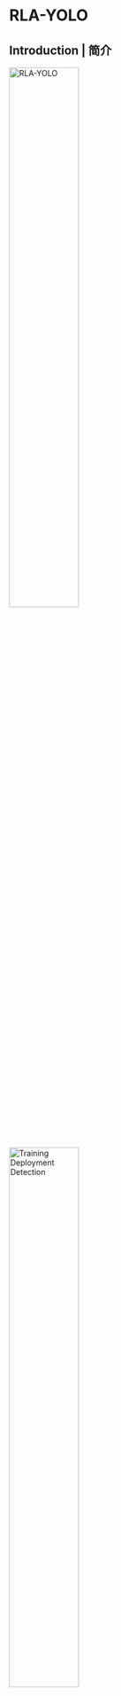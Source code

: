 # RLA-YOLO

## Introduction | 简介
<img src="images/RLA-YOLO.png" alt="RLA-YOLO" width="50%" style="max-width: 100%; height: auto;">
<img src="images/Training_Deployment_Detection.png" alt="Training Deployment Detection" width="50%" style="max-width: 100%; height: auto;">

Steel plate surface defect detection faces significant challenges, including frequent missed detections, false detections, and slow processing speeds. To address these issues, we propose **RLA-YOLO**, an improved defect detection model based on YOLOv8n. RLA-YOLO integrates three key innovations to enhance receptive field awareness, optimize multi-scale feature extraction, and improve loss function effectiveness.

钢板表面缺陷检测面临诸多挑战，包括漏检、误检和处理速度慢等问题。为了解决这些问题，我们提出了**RLA-YOLO**，一种基于 YOLOv8n 改进的缺陷检测模型。RLA-YOLO 通过三个关键创新，提高感受野感知能力、优化多尺度特征提取，并改进损失函数的有效性。

可以这样补充你的 **Repository Content / 仓库内容**，保持中英文对照风格，同时说明数据集结构和下载链接：

---

## Repository Content | 仓库内容

This repository provides the implementation of the three key modules proposed in RLA-YOLO:

1. **Adaptive Parameter-sharing Dilated Pyramid (APSDP)** (Only **PSDP** module is provided)
2. **C2f-Res-DRB** (Include Res-DRB)
3. **BSE-Loss**

Users can integrate these modules into their own YOLO-based models to enhance defect detection performance.

Two datasets used in our experiments are also provided. Each dataset includes both **images and corresponding annotation files**, organized as follows:

* **origin/**: original images and their labels
* **augmented/**: images after data augmentation and corresponding updated labels
* **classified/**: images organized by class, with corresponding labels

⚠️ Datasets will be available soon! They are large and are currently being uploaded.


本仓库提供了 RLA-YOLO 提出的三个主要创新模块的实现：

1. **自适应参数共享膨胀金字塔模块（APSDP）**（仅提供 **PSDP** 模块）
2. **C2f-Res-DRB**（包含 Res-DRB 残差膨胀重参数块）
3. **BSE-Loss 自适应损失函数**

本实验所用的两个数据集也提供下载，每个数据集包含 **图片及对应标注文件**，结构如下：

* **origin/**：原始图片及其标注
* **augmented/**：数据增强后的图片及相应更新的标注
* **classified/**：按类别整理的图片及对应标注

⚠️ 数据集将很快提供！数据较大，目前正在上传中。

---

## Key Modules | 关键模块

### 1. Adaptive Parameter-sharing Dilated Pyramid (APSDP) 
<img src="images/APSDP.png" alt="APSDP" width="50%" style="max-width: 100%; height: auto;">

The **APSDP module** replaces the conventional Spatial Pyramid Pooling - Fast (SPPF) module, incorporating:

- **Parameter-sharing Dilated Convolution (PSD-Conv):** Expands the receptive field efficiently while reducing redundant parameters.
- **Adaptive Fine-grained Channel Attention (AFGC-Attention):** Enhances feature extraction by dynamically refining channel-wise representations. (*AFGC-Attention module is obtained from **[UBRFC-Net](https://github.com/Lose-Code/UBRFC-Net?utm_source=chatgpt.com)**.*)

**APSDP 模块**替代了传统的 Spatial Pyramid Pooling - Fast (SPPF) 模块，主要包括：

- **参数共享膨胀卷积（PSD-Conv）：** 在减少冗余参数的同时，有效扩展感受野。
- **自适应细粒度通道注意力（AFGC-Attention）：** 通过动态优化通道级特征表示，增强特征提取能力。（*AFGC-Attention 模块来源于 **[UBRFC-Net](https://github.com/Lose-Code/UBRFC-Net?utm_source=chatgpt.com)**。*）

This module significantly improves the model's capability to capture both global and local defect features.

该模块显著增强了模型捕捉全局和局部缺陷特征的能力。

**Note:** This repository only provides the **PSDP** module.

**注意：** 本仓库仅提供 **PSDP** 模块。

### 2. C2f-Res-DRB
<img src="images/C2F-Res-DRB.png" alt="C2F-Res-DRB" width="50%" style="max-width: 100%; height: auto;">

The **Res-DRB module** is designed to replace the Bottleneck in the Coarse-to-Fine (C2F) module, featuring:

- **Dilated Reparam Block (DRB):** Enables enhanced multi-scale feature extraction and long-range dependency modeling.
- **Residual Connection Mechanism:** Preserves important feature information and improves gradient flow.

**Res-DRB 模块**替代了 Coarse-to-Fine（C2F）模块中的 Bottleneck 结构，主要包括：

- **膨胀重参数块（DRB）：** 增强多尺度特征提取能力，并优化长距离依赖建模。
- **残差连接机制：** 保留重要特征信息，并改善梯度流动。

This module enhances the detection of complex defects, particularly those with varying shapes and scales.

该模块提高了对复杂缺陷的检测能力，特别是形态和尺度变化较大的缺陷。

### 3. BSE-Loss: An Adaptive Loss Function

To tackle sample imbalance issues in defect detection, we introduce **BSE-Loss**, which replaces the traditional Binary Cross-Entropy Loss (BCE-Loss) by incorporating:

- **Slide Weighting Function:** Adjusts weights dynamically to emphasize hard-to-classify samples.
- **Exponentially Weighted Moving Average (EWMA):** Stabilizes weight adjustments and improves learning efficiency.

为了解决缺陷检测中的样本不均衡问题，我们引入了 **BSE-Loss**，它替代了传统的二元交叉熵损失（BCE-Loss），并引入以下机制：

- **滑动加权函数：** 动态调整样本权重，增强对难分类样本的关注。
- **指数加权移动平均（EWMA）：** 稳定权重调整，提高学习效率。

This loss function significantly enhances the model's ability to learn from challenging samples, leading to better detection performance.

该损失函数大幅提升了模型对挑战性样本的学习能力，从而提高检测性能。

## Performance Evaluation | 性能评估

#### Experiment Environment | 实验环境  
The experiment was conducted on a local server with the following configuration:  

- **GPU**: RTX 2080 Ti (11GB)  
- **CPU**: Intel(R) Core(TM) i7-9800X  
- **RAM**: 64GB  
- **Operating System**: Windows 10  
- **Software Environment**: Python 3.11, PyTorch 2.2.2, CUDA 12.1  

实验在本地服务器上进行，具体配置如下：  

- **GPU**：RTX 2080 Ti（11GB）  
- **CPU**：Intel(R) Core(TM) i7-9800X  
- **内存**：64GB  
- **操作系统**：Windows 10  
- **软件环境**：Python 3.11、PyTorch 2.2.2、CUDA 12.1  

---  

### NEU-DET Dataset Results | NEU-DET 数据集结果
RLA-YOLO was validated on the **NEU-DET** dataset, achieving:

- **mAP50: 0.763** (outperforming existing methods)
- **Computational Overhead: 7.5 GFLOPs** (efficient processing)
- **Detection Speed: 105.4 FPS** (real-time capability)

我们在 **NEU-DET** 数据集上验证了 RLA-YOLO，并取得了以下结果：

- **mAP50: 0.763**（优于现有方法）
- **计算开销：7.5 GFLOPs**（高效处理）
- **检测速度：105.4 FPS**（实时检测能力）

#### Detection Visualization | 检测可视化对比
Below is the detection comparison on the **NEU-DET** dataset, where RLA-YOLO demonstrates improved detection accuracy.

以下是 **NEU-DET** 数据集上的检测结果对比，RLA-YOLO 在目标识别上表现更优。

<img src="images/YOLOv8n_vs_Ours_NEU-DET.png" alt="YOLOv8n vs Ours on NEU-DET" width="60%" style="max-width: 100%; height: auto;">

---

### GC10-DET Dataset Results | GC10-DET 数据集结果
Further experiments on the **GC10-DET** dataset confirmed the model's improved detection accuracy.

进一步的实验表明，在 **GC10-DET** 数据集上，该模型的检测精度也得到了提升。

#### Detection Visualization | 检测可视化对比
The following visualization illustrates the detection performance on the **GC10-DET** dataset.

以下是 **GC10-DET** 数据集的目标检测结果可视化对比。

<img src="images/YOLOv8n_vs_Ours_GC10-DET.png" alt="YOLOv8n vs Ours on GC10-DET" width="60%" style="max-width: 100%; height: auto;">
